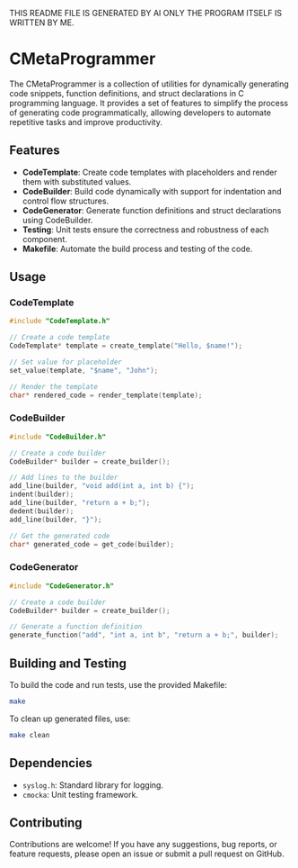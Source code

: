 THIS README FILE IS GENERATED BY AI ONLY THE PROGRAM ITSELF IS WRITTEN BY ME.

# CMetaProgrammer

The CMetaProgrammer is a collection of utilities for dynamically generating code snippets, function definitions, and struct declarations in C programming language. It provides a set of features to simplify the process of generating code programmatically, allowing developers to automate repetitive tasks and improve productivity.

## Features

- **CodeTemplate**: Create code templates with placeholders and render them with substituted values.
- **CodeBuilder**: Build code dynamically with support for indentation and control flow structures.
- **CodeGenerator**: Generate function definitions and struct declarations using CodeBuilder.
- **Testing**: Unit tests ensure the correctness and robustness of each component.
- **Makefile**: Automate the build process and testing of the code.

## Usage

### CodeTemplate

```c
#include "CodeTemplate.h"

// Create a code template
CodeTemplate* template = create_template("Hello, $name!");

// Set value for placeholder
set_value(template, "$name", "John");

// Render the template
char* rendered_code = render_template(template);
```

### CodeBuilder

```c
#include "CodeBuilder.h"

// Create a code builder
CodeBuilder* builder = create_builder();

// Add lines to the builder
add_line(builder, "void add(int a, int b) {");
indent(builder);
add_line(builder, "return a + b;");
dedent(builder);
add_line(builder, "}");

// Get the generated code
char* generated_code = get_code(builder);
```

### CodeGenerator

```c
#include "CodeGenerator.h"

// Create a code builder
CodeBuilder* builder = create_builder();

// Generate a function definition
generate_function("add", "int a, int b", "return a + b;", builder);
```

## Building and Testing

To build the code and run tests, use the provided Makefile:

```bash
make
```

To clean up generated files, use:

```bash
make clean
```

## Dependencies

- `syslog.h`: Standard library for logging.
- `cmocka`: Unit testing framework.

## Contributing

Contributions are welcome! If you have any suggestions, bug reports, or feature requests, please open an issue or submit a pull request on GitHub.

